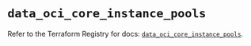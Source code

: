 # `data_oci_core_instance_pools`

Refer to the Terraform Registry for docs: [`data_oci_core_instance_pools`](https://registry.terraform.io/providers/hashicorp/oci/7.19.0/docs/data-sources/core_instance_pools).
